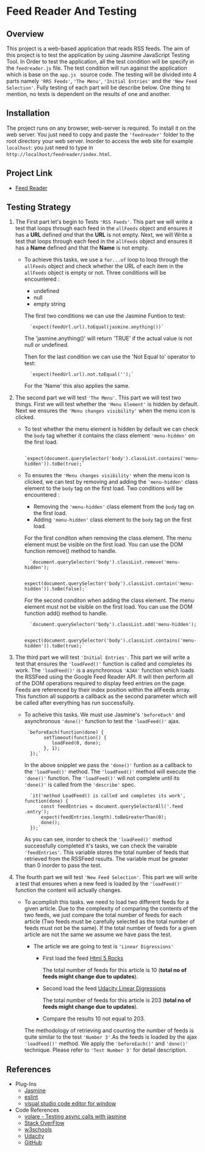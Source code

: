 # Feed Reader And Testing

## Overview

This project is a web-based application that reads RSS feeds. The aim of this project is to test the application by using Jasmine JavaScript Testing Tool. In Order to test the application, all the test condition will be specify in the `feedreader.js` file. The test condition will run against the application which is base on the `app.js ` source code. The testing will be divided into 4 parts namely `'RRS Feeds'`, `'The Menu'`, `'Initial Entries'` and the `'New Feed Selection'`. Fully testing of each part will be describe below. One thing to mention, no tests is dependent on the results of one and another.

## Installation

The project runs on any browser, web-server is required. To install it on the web server. You just need to copy and paste the `'feedreader'` folder to the root directory your web server. Inorder to access the web site for example `localhost`: you just need to type in `http://localhost/feedreader/index.html`.

## Project Link

 * [Feed Reader](https://javascrit-jasmine-tester.netlify.com)


## Testing Strategy

1. The First part let's begin to Tests `'RSS Feeds'`. This part we will write a test that loops through each feed in the `allFeeds` object and ensures it has a **URL** defined _and_ that the **URL** is not empty. Next, we will Write a test that loops through each feed in the `allFeeds` object and ensures it has a **Name** defined and that the **Name** is not empty.

    * To achieve this tasks, we use a `for...of` loop to loop through the `allFeeds` object and check whether the URL of each item in the `allFeeds` object is empty or not. Three conditions will be encountered :

        * undefined
        * null
        * empty string
        
        The first two conditions we can use the Jasmine Funtion to test:

            `expect(feedUrl.url).toEqual(jasmine.anything())`

        The 'jasmine.anything()' will return 'TRUE' if the actual value is not null or undefined.
    
        Then for the last condition we can use the 'Not Equal to' operator to test:

            `expect(feedUrl.url).not.toEqual('');`

        For the 'Name' this also applies the same.

2. The second part we will test `'The Menu'`. This part we will test two things. First we will test whether the `'Menu Element'` is hidden by default. Next we ensures the `'Menu changes visibility'` when the menu icon is clicked.

    * To test whether the menu element is hidden by default we can check the `body` tag whether it contains the class element `'menu-hidden'` on the first load.
       
            `expect(document.querySelector('body').classList.contains('menu-hidden')).toBe(true);`

    * To ensures the `'Menu changes visibility'` when the menu icon is clicked, we can test by removing and adding the `'menu-hidden'` class element to the `body` tag on the first load. Two conditions will be encountered :
        
        * Removing the `'menu-hidden'` class element from the `body` tag on the first load.
        * Adding `'menu-hidden'` class element to the `body` tag on the first load.

        For the first conditon when removing the class element. The menu element must be visible on the first load. You can use the DOM function remove() method to handle.

            `document.querySelector('body').classList.remove('menu-hidden');

            expect(document.querySelector('body').classList.contain('menu-hidden')).toBe(false);`

        For the second conditon when adding the class element. The menu element must not be visible on the first load. You can use the DOM function add() method to handle.

            `document.querySelector('body').classList.add('menu-hidden');
            
            expect(document.querySelector('body').classList.contains('menu-hidden')).toBe(true);`

3. The third part we will test `'Initial Entries'`. This part we will write a test that ensures  the `'loadFeed()'` function is called and completes its work. The `'loadFeed()'` is a asynchronous `'AJAX'` function which loads the RSSFeed using the Google Feed Reader API. It will then perform all of the DOM operations required to display feed entries on the page. Feeds are referenced by their index position within the allFeeds array. This function all supports a callback as the second parameter which will be called after everything has run successfully.  

    * To acheive this tasks. We must use Jasmine's `'beforeEach'` and asynchronous `'done()'` function to test the `'loadFeed()'` ajax.

           `beforeEach(function(done) {
                 setTimeout(function() {
                    loadFeed(0, done);
                 }, 1);    
            });`  

        In the above snipplet we pass the `'done()'` funtion as a callback to the `'loadFeed()'` method. The `'loadFeed()'` method will execute the `'done()'` function. The `'loadFeed()'` will not complete until its `'done()'` is called from the `'describe'` spec.

            `it('method LoadFeed() is called and completes its work', function(done) {                
                const feedEntries = document.querySelectorAll('.feed .entry');
                expect(feedEntries.length).toBeGreaterThan(0);
                done();
            });`

        As you can see, inorder to check the `'loadFeed()'` method successfully completed it's tasks, we can check the vairable `'feedEntries'`. This variable stores the total number of feeds that retrieved from the RSSFeed results. The variable must be greater than 0 inorder to pass the test.

4. The fourth part we will test `'New Feed Selection'`. This part we will write a test that ensures when a new feed is loaded by the `'loadFeed()'` function the content will actually changes.

    * To acomplish this tasks. we need to load two different feeds for a given article. Due to the complexity of comparing the contents of the two feeds, we just compare the total number of feeds for each article (Two feeds must be carefully selected as the total number of feeds must not be the same). If the total number of feeds for a given article are not the same we assume we have pass the test. 
        
        * The article we are going to test is `'Linear Digressions'`

            * First load the feed [Html 5 Rocks](http://feeds.feedburner.com/html5rocks)
                
                The total number of feeds for this article is 10 (**total no of feeds might change due to updates**).
                
            * Second load the feed [Udacity Linear Digressions](http://feeds.feedburner.com/udacity-linear-digressions)

                The total number of feeds for this article is 203 (**total no of feeds might change due to updates**).

            * Compare the results 10 not equal to 203.
    
        The methodology of retrieving and counting the number of feeds is quite similar to the test `'Number 3'`.As the feeds is loaded by the ajax `'loadFeed()'` method. We apply the `'beforeEach()'` and `'done()'` technique. Please refer to `'Test Number 3'` for detail description.

## References

* Plug-Ins
    * [Jasmine](https://jasmine.github.io/)
    * [eslint](https://eslint.org/)
    * [visual studio code editor for window](https://code.visualstudio.com/)
* Code References
    * [volare - Testing async calls with jasmine](https://volaresystems.com/blog/post/2014/12/09/Testing-async-calls-with-Jasmine)
    * [Stack OverFlow](https://stackoverflow.com/)
    * [w3schools](https://www.w3schools.com)
    * [Udacity](https://www.udacity.com/)
    * [GitHub](https://github.com/)
    